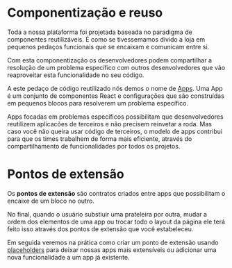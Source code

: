 # Componentização e reuso

Toda a nossa plataforma foi projetada baseada no paradigma de componentes reutilizáveis. É como se tivessemamos divido a loja em pequenos pedaços funcionais que se encaixam e comunicam entre si.

Com esta componentização os desenvolvedores podem compartilhar a resolução de um problema específico com outros desenvolvedores que vão reaproveitar esta funcionalidade no seu código.

A este pedaço de código reutilizado nós demos o nome de [Apps](ecossistema.md). Uma App é um conjunto de componentes React e configurações que são construídas em pequenos blocos para resolverem um problema específico.

Apps focadas em problemas específicos possibilitam que desenvolvedores reutilizem aplicacões de terceiros e não precisem reinvetar a roda. Mas caso você não queira usar código de terceiros, o modelo de apps contribui para que os times trabalhem de forma mais eficiente, através do compartilhamento de funcionalidades por todos os projetos. 

# Pontos de extensão

Os **pontos de extensão** são contratos criados entre apps que possibilitam o encaixe de um bloco no outro.

No final, quando o usuário substiuir uma prateleira por outra, mudar a ordem dos elementos de uma app ou trocar todo o layout da página ele terá feito isso através dos pontos de extensão que você estabeleceu.

Em seguida veremos na prática como criar um ponto de extensão usando [placeholders](placeholders.md) para deixar nossas apps mais extensíveis ou adicionar uma nova funcionalidade a um app já existente.